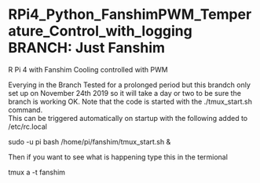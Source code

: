 # RPi4_Python_FanshimPWM_Temperature_Control_with_logging  BRANCH: Just Fanshim
R Pi 4 with Fanshim Cooling controlled with PWM

Everying in the Branch Tested for a prolonged period but this brandch only set up on November 24th 2019 so it will take a day or two to be sure the branch is working OK.
Note that the code is started with the ./tmux_start.sh command.   
This can be triggered automatically on startup with the following added to  /etc/rc.local

sudo -u pi bash /home/pi/fanshim/tmux_start.sh &

Then if you want to see what is happening type this in the termional

tmux a -t fanshim
